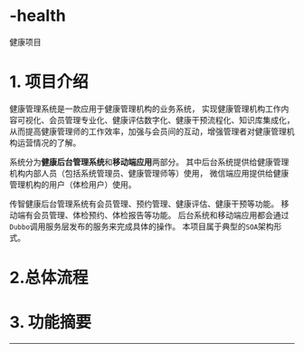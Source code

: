 # -health

健康项目

# 1. 项目介绍

健康管理系统是一款应用于健康管理机构的业务系统，
实现健康管理机构工作内容可视化、会员管理专业化、健康评估数字化、健康干预流程化、知识库集成化，
从而提高健康管理师的工作效率，加强与会员间的互动，增强管理者对健康管理机构运营情况的了解。

系统分为**健康后台管理系统**和**移动端应用**两部分。
其中后台系统提供给健康管理机构内部人员（包括系统管理员、健康管理师等）使用，
微信端应用提供给健康管理机构的用户（体检用户）使用。

传智健康后台管理系统有会员管理、预约管理、健康评估、健康干预等功能。
移动端有会员管理、体检预约、体检报告等功能。
后台系统和移动端应用都会通过`Dubbo`调用服务层发布的服务来完成具体的操作。
本项目属于典型的`SOA`架构形式。

# 2.总体流程



# 3. 功能摘要



------------------

